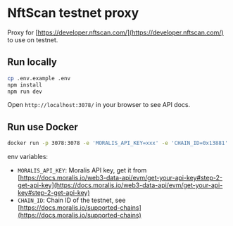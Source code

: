 # NftScan testnet proxy

Proxy for [https://developer.nftscan.com/](https://developer.nftscan.com/) to use on testnet.

## Run locally

```bash
cp .env.example .env
npm install
npm run dev
```

Open `http://localhost:3078/` in your browser to see API docs.

## Run use Docker

```bash
docker run -p 3078:3078 -e 'MORALIS_API_KEY=xxx' -e 'CHAIN_ID=0x13881' letieu/nft-scan-testnet:1.7
```

env variables:
- `MORALIS_API_KEY`: Moralis API key, get it from [https://docs.moralis.io/web3-data-api/evm/get-your-api-key#step-2-get-api-key](https://docs.moralis.io/web3-data-api/evm/get-your-api-key#step-2-get-api-key)
- `CHAIN_ID`: Chain ID of the testnet, see [https://docs.moralis.io/supported-chains](https://docs.moralis.io/supported-chains)


